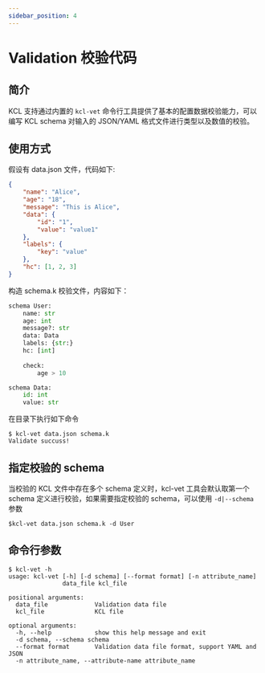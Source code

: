 ```yaml
---
sidebar_position: 4
---
```


# Validation 校验代码

## 简介

KCL 支持通过内置的 `kcl-vet` 命令行工具提供了基本的配置数据校验能力，可以编写 KCL schema 对输入的 JSON/YAML 格式文件进行类型以及数值的校验。

## 使用方式

假设有 data.json 文件，代码如下:

```json
{
    "name": "Alice",
    "age": "18",
    "message": "This is Alice",
    "data": {
        "id": "1",
        "value": "value1"
    },
    "labels": {
        "key": "value"
    },
    "hc": [1, 2, 3]
}
```

构造 schema.k 校验文件，内容如下：

```py
schema User:
    name: str
    age: int
    message?: str
    data: Data
    labels: {str:}
    hc: [int]
        
    check:
        age > 10

schema Data:
    id: int
    value: str
```

在目录下执行如下命令

```
$ kcl-vet data.json schema.k
Validate succuss!
```

## 指定校验的 schema

当校验的 KCL 文件中存在多个 schema 定义时，kcl-vet 工具会默认取第一个 schema 定义进行校验，如果需要指定校验的 schema，可以使用 `-d|--schema` 参数

```
$kcl-vet data.json schema.k -d User
```

## 命令行参数

```
$ kcl-vet -h
usage: kcl-vet [-h] [-d schema] [--format format] [-n attribute_name]
               data_file kcl_file

positional arguments:
  data_file             Validation data file
  kcl_file              KCL file

optional arguments:
  -h, --help            show this help message and exit
  -d schema, --schema schema
  --format format       Validation data file format, support YAML and JSON
  -n attribute_name, --attribute-name attribute_name
```

